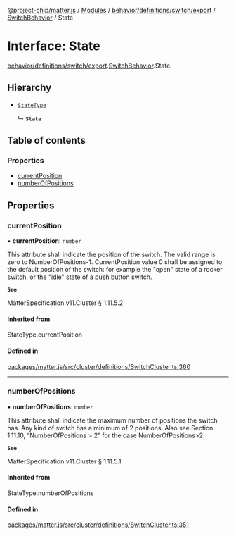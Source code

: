 [@project-chip/matter.js](../README.md) / [Modules](../modules.md) / [behavior/definitions/switch/export](../modules/behavior_definitions_switch_export.md) / [SwitchBehavior](../modules/behavior_definitions_switch_export.SwitchBehavior.md) / State

# Interface: State

[behavior/definitions/switch/export](../modules/behavior_definitions_switch_export.md).[SwitchBehavior](../modules/behavior_definitions_switch_export.SwitchBehavior.md).State

## Hierarchy

- [`StateType`](../modules/behavior_definitions_switch_export._internal_.md#statetype)

  ↳ **`State`**

## Table of contents

### Properties

- [currentPosition](behavior_definitions_switch_export.SwitchBehavior.State.md#currentposition)
- [numberOfPositions](behavior_definitions_switch_export.SwitchBehavior.State.md#numberofpositions)

## Properties

### currentPosition

• **currentPosition**: `number`

This attribute shall indicate the position of the switch. The valid range is zero to
NumberOfPositions-1. CurrentPosition value 0 shall be assigned to the default position of the switch:
for example the "open" state of a rocker switch, or the "idle" state of a push button switch.

**`See`**

MatterSpecification.v11.Cluster § 1.11.5.2

#### Inherited from

StateType.currentPosition

#### Defined in

[packages/matter.js/src/cluster/definitions/SwitchCluster.ts:360](https://github.com/project-chip/matter.js/blob/558e12c94a201592c28c7bc0743705360b3e5ca6/packages/matter.js/src/cluster/definitions/SwitchCluster.ts#L360)

___

### numberOfPositions

• **numberOfPositions**: `number`

This attribute shall indicate the maximum number of positions the switch has. Any kind of switch has a
minimum of 2 positions. Also see Section 1.11.10, “NumberOfPositions > 2” for the case
NumberOfPositions>2.

**`See`**

MatterSpecification.v11.Cluster § 1.11.5.1

#### Inherited from

StateType.numberOfPositions

#### Defined in

[packages/matter.js/src/cluster/definitions/SwitchCluster.ts:351](https://github.com/project-chip/matter.js/blob/558e12c94a201592c28c7bc0743705360b3e5ca6/packages/matter.js/src/cluster/definitions/SwitchCluster.ts#L351)
